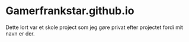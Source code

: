 # Gamerfrankstar.github.io
Dette lort var et skole project som jeg gøre privat efter projectet fordi mit navn er der.
